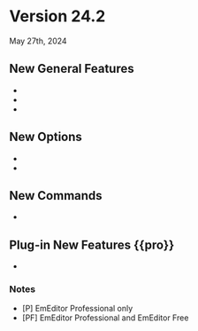 # Version 24.2

May 27th, 2024

## New General Features

- 
- 
- 

## New Options

- 
- 

## New Commands

-

## Plug-in New Features {{pro}}

- 

### Notes

- \[P\] EmEditor Professional only
- \[PF\] EmEditor Professional and EmEditor Free
